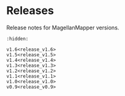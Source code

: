 # Releases

Release notes for MagellanMapper versions.

```{toctree}
:hidden:

v1.6<release_v1.6>
v1.5<release_v1.5>
v1.4<release_v1.4>
v1.3<release_v1.3>
v1.2<release_v1.2>
v1.1<release_v1.1>
v1.0<release_v1.0>
v0.9<release_v0.9>
```